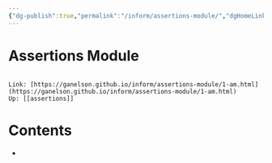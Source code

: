 ```yaml
---
{"dg-publish":true,"permalink":"/inform/assertions-module/","dgHomeLink":true,"dgPassFrontmatter":false}
---
```


# Assertions Module
```ad-info

Link: [https://ganelson.github.io/inform/assertions-module/1-am.html](https://ganelson.github.io/inform/assertions-module/1-am.html)
Up: [[assertions]]
```

# Contents
- 